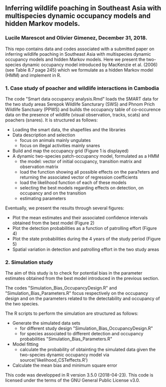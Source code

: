 ## Inferring wildlife poaching in Southeast Asia with multispecies dynamic occupancy models and hidden Markov models. 
### Lucile Marescot and Olivier Gimenez, December 31, 2018.

This repo contains data and codes associated with a submitted paper on inferring wildlife poaching in Southeast Asia with multispecies dynamic occupancy models and hidden Markov models. Here we present the two-species dynamic occupancy model introduced by MacKenzie et al. (2006) (see Table 8.7 page 245) which we formulate as a hidden Markov model (HMM) and implement in R.

### 1. Case study of poacher and wildlife interactions in Cambodia

The code "Smart data occupancy analysis.Rmd" loads the SMART data for the two study areas Serepok Wildlife Sancturary (SWS) and Phnom Prich Wildlife Sanctuary (PPWS) and builds the occupancy table of co-occurence data on the presence of wildlife (visual observation, tracks, scats) and poachers (snares). It is structured as follows:

* Loading the smart data, the shapefiles and the libraries 
* Data description and selection
   * focus on animals mainly ungulates
   * focus on illegal activities mainly snares
* Build and map the occupancy grid (Figure 1 is displayed)
* A dynamic two-species patch-occupancy model, formulated as a HMM 
   * the model: vector of initial occupancy, transition matrix and observation matrix
   * load the function showing all possible effects on the para?eters and returning the associated vector of regression coefficients
   * load the likelihood function of each of these models 
   * selecting the best models regarding effects on detection, on occupancy and on the transition
   * estimating parameters
  

Eventually, we present the results through several figures: 

  * Plot the mean estimates and their associated confidence intervals obtained from the best model (Figure 2) 
  * Plot the detection probabilities as a function of patrolling effort (Figure 4)
  * Plot the state probabilities during the 4 years of the study period (Figure 5)
  * Spatial variation in detection and patrolling effort in the two study areas


### 2. Simulation study 

The aim of this study is to check for potential bias in the parameter estimates obtained from the best model introduced in the previous section. 

The codes "Simulation_Bias_OccupancyDesign.R" and "Simulation_Bias_Parameters.R" focus respectively on the occupancy design and on the parameters related to the detectability and occupancy of the two species. 

The R scripts to perform the simulation are structured as follows:

* Generate the simulated data sets 
   * for different study design "Simulation_Bias_OccupancyDesign.R" 
   * for species associated to different detection and occupancy probabilities "Simulation_Bias_Parameters.R"
* Model fitting 
   * calculate the probability of obtainting the simulated data given the two-species dynamic occupancy model via source('likelihood_CSTeffects.R')
* Calculate the mean bias and minimum square error 

This code was developped in R version 3.5.0 (2018-04-23). This code is licensed under the terms of the GNU General Public License v3.0.
